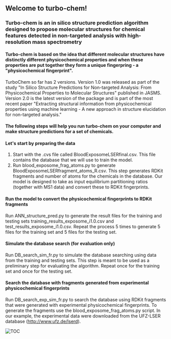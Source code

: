 ## Welcome to turbo-chem!
### Turbo-chem is an in silico structure prediction algorithm designed to propose molecular structures for chemical features detected  in non-targeted analysis with high-resolution mass spectrometry
#### Turbo-chem is based on the idea that different molecular structures have distinctly different physicochemical properties and when these properties are put together they form a unique fingerpring - a "physicochemical fingerprint".

TurboChem so far has 2 versions. Version 1.0 was released as part of the study "In Silico Structure Predictions for Non-targeted Analysis: From Physicochemical Properties to Molecular Structures" published in JASMS. Version 2.0 is the latest version of the package and is part of the most recent paper "Extracting structural information from physicochemical properties using machine learning - A new approach in structure elucidation for non-targeted analysis." 

#### The following steps will help you run turbo-chem on your computer and make structure predictions for a set of chemicals.

#### Let's start by preparing the data  
1. Start with the .cvs file called BloodExposomeLSERfinal.csv. This file contains the database that we will use to train the model.  
2. Run blood_exposome_frag_atoms.py to generate BloodExposomeLSERfragment_atoms_R.csv. This step generates RDKit fragments and number of atoms for the chemicals in the database. Our model is designed to take as input equilibrium partitioning ratios (together with MS1 data) and convert these to RDKit fingerprints.

#### Run the model to convert the physicochemical fingerprints to RDKit fragments
Run ANN_structure_pred.py to generate the result files for the training and testing sets training_results_exposome_i1.0.csv and test_results_exposome_i1.0.csv. Repeat the process 5 times to generate 5 files for the training set and 5 files for the testing set.

#### Simulate the database search (for evaluation only)
Run DB_search_sim_fr.py to simulate the database searching using data from the training and testing sets. This step is meant to be used as a preliminary step for evaluating the algorithm. Repeat once for the training set and once for the testing set. 

#### Search the database with fragments generated from experimental physicochemical fingerprints
Run DB_search_exp_sim_fr.py to search the database using RDKit fragments that were generated with experimental physicochemical fingerprints. To generate the fragments use the blood_exposome_frag_atoms.py script. In our example, the experimental data were downloaded from the UFZ-LSER database (http://www.ufz.de/lserd).


![TOC](https://user-images.githubusercontent.com/56902317/233698843-7cc79273-4570-46fc-8e36-5dfaefba13c6.png)
